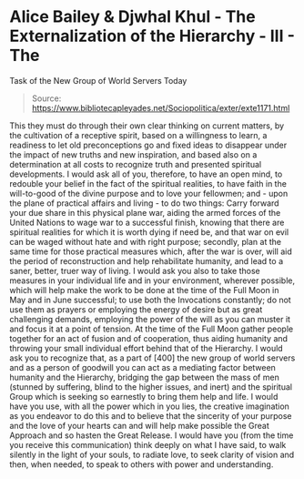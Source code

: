 # Alice Bailey & Djwhal Khul - The Externalization of the Hierarchy - III - The
Task of the New Group of World Servers Today

> Source: https://www.bibliotecapleyades.net/Sociopolitica/exter/exte1171.html

This they
must do through their own clear thinking on current matters, by the cultivation of a
receptive spirit, based on a willingness to learn, a readiness to let old preconceptions
go and fixed ideas to disappear under the impact of new truths and new inspiration, and
based also on a determination at all costs to recognize truth and presented spiritual
developments.
I would ask all of you, therefore, to have an open mind, to redouble your belief in the
fact of the spiritual realities, to have faith in the will-to-good of the divine purpose
and to love your fellowmen; and - upon the plane of practical affairs and living - to do
two things: Carry forward your due share in this physical plane war, aiding the armed
forces of the United Nations to wage war to a successful finish, knowing that there are
spiritual realities for which it is worth dying if need be, and that war on evil can be
waged without hate and with right purpose; secondly, plan at the same time for those
practical measures which, after the war is over, will aid the period of reconstruction and
help rehabilitate humanity, and lead to a saner, better, truer way of living.
I would ask you also to take those measures in your individual life and in your
environment, wherever possible, which will help make the work to be done at the time of
the Full Moon in May and in June successful; to use both the Invocations constantly; do
not use them as prayers or employing the energy of desire but as great challenging
demands, employing the power of the will as you can muster it and focus it at a point of
tension. At the time of the Full Moon gather people together for an act of fusion and of
cooperation, thus aiding humanity and throwing your small individual effort behind that of
the Hierarchy. I would ask you to recognize that, as a part of [400] the new group of
world servers and as a person of goodwill you can act as a mediating
factor between humanity and the Hierarchy, bridging the gap between the mass of men
(stunned by suffering, blind to the higher issues, and inert) and the spiritual Group
which is seeking so earnestly to bring them help and life. I would have you use, with all
the power which in you lies, the creative imagination as you endeavor to do this and to
believe that the sincerity of your purpose and the love of your hearts can and will help
make possible the Great Approach and so hasten the Great Release. I would have you (from
the time you receive this communication) think deeply on what I have said, to walk
silently in the light of your souls, to radiate love, to seek clarity of vision and then,
when needed, to speak to others with power and understanding.
